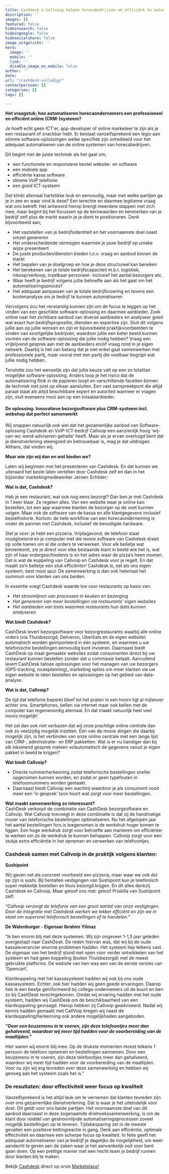 ```yaml
---
title: Cashdesk & Callvoip helpen horecabedrijven om efficiënt te automatiseren
description: ''
images: []
featured: false
hideinsearch: false
hideingoogle: false
hidesocialshare: false
image_uitgelicht: ''
hero:
  image: ''
  mobile: ''
  link: ''
  disable_image_on_mobile: false
author: ''
date: 
url: "/cashdesk-volledig/"
contactpersoon: []
categories: []
tags: []

---
```

**Het vraagstuk; hoe automatiseren horecaondernemers een professioneel en efficiënt online (CRM-)systeem?**

Je hoeft echt geen ICT'er, app-developer of online marketeer te zijn als je een restaurant of snackbar hebt. Er bestaat vanzelfsprekend een legio aan slimme software-oplossingen welke specifiek zijn ontwikkeld voor het adequaat automatiseren van de online systemen van horecabedrijven.

Dit begint met de juiste techniek als het gaat om;

* een functionele en responsieve bestel website- en software
* een mobiele app
* efficiënte kassa software
* slimme VoIP telefonie
* een goed ICT-systeem

Dat klinkt allemaal hartstikke leuk en eenvoudig, maar met welke partijen ga je in zee en waar vind ik deze? Een terechte en daarmee legitieme vraag wat ons betreft. Het antwoord hierop brengt meerdere stappen met zich mee, maar begint bij het focussen op de kernwaarden en kenmerken van je bedrijf zelf plus de markt waarin je je dient te positioneren. Denk bijvoorbeeld aan;

* Het vaststellen van je bedrijfsidentiteit en het voornaamste doel naast omzet genereren
* Het onderscheidende vermogen waarmee je jouw bedrijf op unieke wijze presenteert
* De juiste producten/diensten bieden t.o.v. vraag en aanbod binnen de markt
* Het bepalen van je doelgroep en hoe je deze structureel kan bereiken
* Het berekenen van je totale bedrijfscapaciteit m.b.t. logistiek, inkoop/verkoop, inzetbaar personeel- inclusief het aantal bezorgers etc.
* Waar heeft je bedrijf volgens jullie behoefte aan als het gaat om het automatiseringsproces?
* Het adequaat aanpassen van je totale bedrijfsvoering en tevens een kostenanalyse om je bedrijf te kunnen automatiseren

Vervolgens zou het verstandig kunnen zijn om de focus te leggen op het vinden van een geschikte software-oplossing en daarmee aanbieder. Zoek online naar het zichtbare aanbod van diverse aanbieders en analyseer goed wat exact hun bedrijfspropositie, diensten en expertise zijn. Sluit dit volgens jullie aan op jullie wensen en zijn er bijvoorbeeld praktijkvoorbeelden te vinden van soortgelijke bedrijven, waardoor jullie een beter beeld kunnen vormen van de software-oplossing die jullie nodig hebben? Vraag een vrijblijvend gesprek aan met de aanbieders en/of vraag rond in je eigen netwerk. Daarbij is het van belang dat je niet enkel gaat samenwerken met professionele partij, maar vooral met een partij die voelbaar begrijpt wat jullie nodig hebben.

Tenslotte zou het wenselijk zijn dat jullie keuze valt op een zo totalitair mogelijke software-oplossing. Anders loop je het risico dat de automatisering flink in de papieren loopt en verschillende facetten binnen de techniek niet juist op elkaar aansluiten. Een vast aanspreekpunt die altijd paraat staat als altijd beschikbare expert en autoriteit wanneer er vragen zijn, sluit eveneens mooi aan op een totaalaanbieder.

#### **De oplossing: Innovatieve bezorgsoftware plus CRM-systeem incl. webshop dat perfect samenwerkt**

Wij snappen natuurlijk ook wel dat het gezamenlijke aanbod van Software-oplossing Cashdesk en VoIP-ICT-bedrijf Callvoip een aanzienlijk hoog ‘wij-van-wc-eend-adviseren-gehalte’ heeft. Maar als je ervan overtuigd bent dat je dienstverlening steengoed en betrouwbaar is, mag je dat uitdragen. Althans, dat vinden wij.

**Maar wie zijn wij dan en wat bieden we?**

Laten wij beginnen met het presenteren van Cashdesk. En dat kunnen we uiteraard het beste laten vertellen door Cashdesk zelf en dan in het bijzonder marketingmedewerker Jeroen Schilder;

**Wat is dat, Cashdesk?**

Heb je een restaurant, wat ook nog eens bezorgt? Dan ben je met Cashdesk in 1 keer klaar. Ze regelen alles. Van een website waar je online kan bestellen, tot een app waarmee klanten de bezorger op de voet kunnen volgen. Maar ook de software van de kassa en alle klantgegevens inclusief bestelhistorie. Kortom: de hele workflow van een horecaonderneming is onder de pannen met Cashdesk, inclusief de benodigde hardware.

Stel je voor: je hebt een pizzeria. Vrijdagavond, de telefoon staat roodgloeiend en je computer met die mooie software van Cashdesk draait op volle toeren om al die orders te verwerken. Voor elk belletje wat binnenkomt, zie je direct voor elke bestaande klant in beeld wie het is, wat zijn of haar ordergeschiedenis is en het adres waar de pizza’s heen moeten. Dat is wat de koppeling van Callvoip en Cashdesk voor je regelt. En dat maakt zo’n belletje een stuk efficiënter! Cashdesk is, net als ons eigen systeem, best mooi spul. De samenwerking is dan ook helemaal het summum voor klanten van ons beiden.

In essentie voegt Cashdesk waarde toe voor restaurants op basis van:

* _Het stroomlijnen van processen in keuken en bezorging_
* _Het genereren van meer bestellingen via restaurants’ eigen websites_
* _Het aanbieden van tools waarmee restaurants hun data kunnen analyseren_

**Wat biedt Cashdesk?**

CashDesk levert bezorgsoftware voor bezorgrestaurants waarbij alle online orders (via Thuisbezorgd, Deliveroo, UberEats en de eigen website) automatisch worden geïmporteerd in één systeem, en waarmee u uw telefonische bestellingen eenvoudig kunt invoeren. Daarnaast biedt CashDesk op maat gemaakte websites zodat consumenten direct bij uw restaurant kunnen bestellen zonder dat u commissie betaalt. Aanvullend levert CashDesk talloze oplossingen voor het managen van uw bezorgers (GPS-tracking, routeplanning), marketing opties om meer klanten via uw eigen website te laten bestellen en oplossingen op het gebied van data-analyse.

**Wat is dat, Callvoip?**

De tijd dat telefonie beperkt bleef tot het praten in een hoorn ligt al mijlenver achter ons. Smartphones, bellen via internet maar ook bellen met de computer kan tegenwoordig allemaal. En dat maakt natuurlijk heel veel moois mogelijk!

Het zal dan ook niet verbazen dat wij onze prachtige online centrale dan ook zo veelzijdig mogelijk inzetten. Één van de mooie dingen die daarbij mogelijk zijn, is het verbinden van onze online centrale met een lange lijst van CRM-, administratie- en ERP pakketten. Wat is er nu handiger dan bij elk inkomend gesprek meteen volautomatisch de gegevens vanuit je eigen pakket in beeld te krijgen?

**Wat biedt Callvoip?**

* Directe nummerherkenning zodat telefonische bestellingen sneller opgenomen kunnen worden, en zodat er geen typefouten in telefoonnummers worden gemaakt.
* Daarnaast biedt Callvoip een wachtrij waardoor je als consument nooit meer een ‘in gesprek’ toon hoort wat zorgt voor meer bestellingen.

**Wat maakt samenwerking zo interessant?**  
CashDesk verkoopt de combinatie van CashDesk bezorgsoftware en Callvoip. Wat Callvoip toevoegt in deze combinatie is dat zij de handmatige invoer van telefonische bestellingen optimaliseren. Nu het afgelopen jaar het aantal bestellingen fors is toegenomen is de werkdruk hoger komen te liggen. Een hoge werkdruk zorgt voor behoefte aan manieren om efficiënter te werken om zo de werkdruk te kunnen behappen. Callvoip zorgt voor een stukje extra efficiëntie in het opnemen en verwerken van telefoontjes.

### **Cashdesk samen met Callvoip in de praktijk volgens klanten:**

**Sushipoint**

Wij gaven net als concreet voorbeeld een pizzeria, maar waar we ook dol op zijn is sushi. Bij tientallen vestigingen van Sushipoint kun je telefonisch super makkelijk bestellen en thuis bezorgd krijgen. En dit alles dankzij Cashdesk en Callvoip. Maar geloof ons niet: geloof Priskilla van Sushipoint zelf:

_“Callvoip verzorgt de telefonie van een groot aantal van onze vestigingen. Door de integratie met Cashdesk werken we lekker efficiënt en zijn we in staat om supersnel telefonisch bestellingen af te handelen.”_

**De Walenburger - Eigenaar Ibrahim Yilmaz**

“Ik ben enorm blij met deze systemen. Wij zijn ongeveer 1-1,5 jaar geleden overgestapt naar CashDesk. De reden hiervan was, dat wij bij de oude kassaleverancier enorme problemen hadden. Het systeem liep telkens vast. De eigenaar van het bedrijf stond niet open voor verder ontwikkelen van het systeem en had geen koppeling (buiten Thuisbezorgd) met de meest gebruikte platforms. De website van hen was een van de eerste versies van ‘Opencart’.

Klantkoppeling met het kassasysteem hadden wij ook bij ons oude kassasysteem. Echter, ook hier hadden wij geen goede ervaringen. Daarop heb ik een beetje geïnformeerd bij collega-ondernemers uit de buurt en ben zo bij CashDesk terechtgekomen. Omdat wij ervaring hadden met het oude systeem, hadden wij CashDesk om de beschikbaarheid van een klantkoppeling gevraagd. Hierop hebben zij Callvoip geadviseerd. Nadat wij kennis hadden gemaakt met CallVoip kregen wij naast de klantkoppeling/herkenning ook andere mogelijkheden aangeboden.

**_“Door een keuzemenu in te voeren, zijn deze telefoontjes meer dan gehalveerd, waardoor wij meer tijd hadden voor de voorbereiding van de maaltijden.”_**

Hier waren wij enorm blij mee. Op de drukste momenten moest telkens 1 persoon de telefoon opnemen en bestellingen aannemen. Door een keuzemenu in te voeren, zijn deze telefoontjes meer dan gehalveerd, waardoor wij meer tijd hadden voor de voorbereiding van de maaltijden. Voor nu zijn wij erg tevreden over deze samenwerking en hebben wij genoeg aan het systeem zoals het is.”

### **De resultaten: door effectiviteit weer focus op kwaliteit**

Vanzelfsprekend is het altijd leuk om te vernemen dat klanten tevreden zijn over ons gezamenlijke dienstverlening. Dat is waar je het uiteindelijk voor doet. Dit geldt voor ons beide partijen. Het voornaamste doel van dit aanbod daarnaast in deze zogenaamde driehoekssamenwerking, is om de klant door middel van gestroomlijnde automatiseringsprocessen zoveel mogelijk bestellingen op te leveren. Tijdsbesparing zet in de meeste gevallen een positieve kettingreactie in gang. Denk aan efficiëntie, optimale effectiviteit en daarmee een scherpe focus op kwaliteit. In feite geeft het adequaat automatiseren van je bedrijf je dagelijks de mogelijkheid, om weer aandacht te geven aan de zaken waar je het aanvankelijk ooit voor bent gaan doen. Op een prettige manier met een hecht team je bedrijf runnen door klanten blij te maken.

Bekijk <a href="/crmintegratie/cashdesk/">Cashdesk</a> direct op onze <a href="/marketplace/">Marketplace!</a>